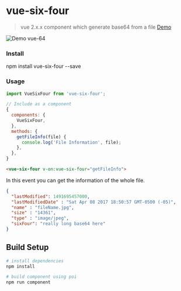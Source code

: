 # vue-six-four

> vue 2.x.x component which generate base64 from a file [Demo](https://codesandbox.io/s/94nzlkwn1o)

![Demo vue-64](https://user-images.githubusercontent.com/461124/31588306-7eb461fc-b1b5-11e7-96ab-27fe12905330.png)

### Install

npm install vue-six-four --save

### Usage

```js
import VueSixFour from 'vue-six-four';
```

```js
// Include as a component
{
  components: {
    VueSixFour,
  },
  methods: {
    getFileInfo(file) {
      console.log('File Information', file);
    },
  },
}

```

```html
<vue-six-four v-on:vue-six-four="getFileInfo">
```

In this event you can get the information of the whole file.

```json
{
  "lastModified": 1491695457000,
  "lastModifiedDate" : "Sat Apr 08 2017 18:50:57 GMT-0500 (-05)",
  "name" : "fileName.jpg",
  "size" : "14361",
  "type" : "image/jpeg",
  "sixFour": "really long base64 here"
}
```

## Build Setup

``` bash
# install dependencies
npm install

# build component using poi
npm run component

```
